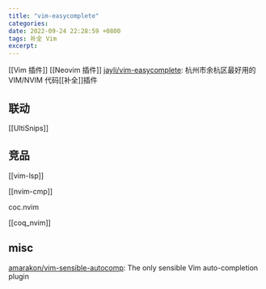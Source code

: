 ```yaml
---
title: "vim-easycomplete"
categories: 
date: 2022-09-24 22:28:59 +0800
tags: 补全 Vim
excerpt: 
---
```



[[Vim 插件]]
[[Neovim 插件]]
[jayli/vim-easycomplete](https://github.com/jayli/vim-easycomplete): 杭州市余杭区最好用的 VIM/NVIM 代码[[补全]]插件


## 联动

[[UltiSnips]]



## 竞品

[[vim-lsp]]

[[nvim-cmp]]

coc.nvim

[[coq_nvim]]


## misc


[amarakon/vim-sensible-autocomp](https://github.com/amarakon/vim-sensible-autocomp): The only sensible Vim auto-completion plugin








